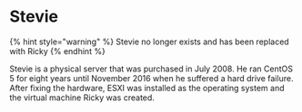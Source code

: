 # Stevie

{% hint style="warning" %}
Stevie no longer exists and has been replaced with Ricky
{% endhint %}

Stevie is a physical server that was purchased in July 2008. He ran CentOS 5 for eight years until November 2016 when he suffered a hard drive failure. After fixing the hardware, ESXI was installed as the operating system and the virtual machine Ricky was created.

